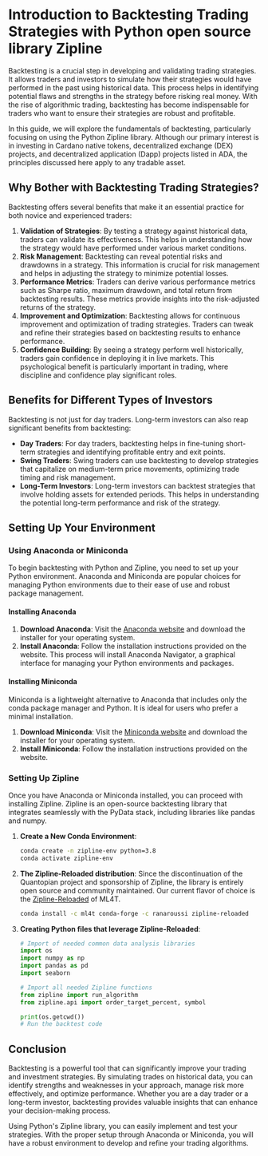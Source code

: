 # Introduction to Backtesting Trading Strategies with Python open source library Zipline

Backtesting is a crucial step in developing and validating trading strategies. It allows traders and investors to simulate how their strategies would have performed in the past using historical data. This process helps in identifying potential flaws and strengths in the strategy before risking real money. With the rise of algorithmic trading, backtesting has become indispensable for traders who want to ensure their strategies are robust and profitable.

In this guide, we will explore the fundamentals of backtesting, particularly focusing on using the Python Zipline library. Although our primary interest is in investing in Cardano native tokens, decentralized exchange (DEX) projects, and decentralized application (Dapp) projects listed in ADA, the principles discussed here apply to any tradable asset.

## Why Bother with Backtesting Trading Strategies?

Backtesting offers several benefits that make it an essential practice for both novice and experienced traders:

1. **Validation of Strategies**: By testing a strategy against historical data, traders can validate its effectiveness. This helps in understanding how the strategy would have performed under various market conditions.
2. **Risk Management**: Backtesting can reveal potential risks and drawdowns in a strategy. This information is crucial for risk management and helps in adjusting the strategy to minimize potential losses.
3. **Performance Metrics**: Traders can derive various performance metrics such as Sharpe ratio, maximum drawdown, and total return from backtesting results. These metrics provide insights into the risk-adjusted returns of the strategy.
4. **Improvement and Optimization**: Backtesting allows for continuous improvement and optimization of trading strategies. Traders can tweak and refine their strategies based on backtesting results to enhance performance.
5. **Confidence Building**: By seeing a strategy perform well historically, traders gain confidence in deploying it in live markets. This psychological benefit is particularly important in trading, where discipline and confidence play significant roles.

## Benefits for Different Types of Investors

Backtesting is not just for day traders. Long-term investors can also reap significant benefits from backtesting:

- **Day Traders**: For day traders, backtesting helps in fine-tuning short-term strategies and identifying profitable entry and exit points.
- **Swing Traders**: Swing traders can use backtesting to develop strategies that capitalize on medium-term price movements, optimizing trade timing and risk management.
- **Long-Term Investors**: Long-term investors can backtest strategies that involve holding assets for extended periods. This helps in understanding the potential long-term performance and risk of the strategy.

## Setting Up Your Environment

### Using Anaconda or Miniconda

To begin backtesting with Python and Zipline, you need to set up your Python environment. Anaconda and Miniconda are popular choices for managing Python environments due to their ease of use and robust package management.

#### Installing Anaconda

1. **Download Anaconda**: Visit the [Anaconda website](https://www.anaconda.com/products/distribution) and download the installer for your operating system.
2. **Install Anaconda**: Follow the installation instructions provided on the website. This process will install Anaconda Navigator, a graphical interface for managing your Python environments and packages.

#### Installing Miniconda

Miniconda is a lightweight alternative to Anaconda that includes only the conda package manager and Python. It is ideal for users who prefer a minimal installation.

1. **Download Miniconda**: Visit the [Miniconda website](https://docs.conda.io/en/latest/miniconda.html) and download the installer for your operating system.
2. **Install Miniconda**: Follow the installation instructions provided on the website.

### Setting Up Zipline

Once you have Anaconda or Miniconda installed, you can proceed with installing Zipline. Zipline is an open-source backtesting library that integrates seamlessly with the PyData stack, including libraries like pandas and numpy.

1. **Create a New Conda Environment**:
   ```bash
   conda create -n zipline-env python=3.8
   conda activate zipline-env

2. **The Zipline-Reloaded distribution**:
   Since the discontinuation of the Quantopian project and sponsorship of Zipline, the library is entirely open source and community maintained. Our current flavor of
   choice is the [Zipline-Reloaded](https://github.com/stefan-jansen/zipline-reloaded) of ML4T.
   ```bash
   conda install -c ml4t conda-forge -c ranaroussi zipline-reloaded

3. **Creating Python files that leverage Zipline-Reloaded**:
   ```Python
   # Import of needed common data analysis libraries
   import os
   import numpy as np
   import pandas as pd
   import seaborn

   # Import all needed Zipline functions
   from zipline import run_algorithm
   from zipline.api import order_target_percent, symbol

   print(os.getcwd())
   # Run the backtest code


## Conclusion
Backtesting is a powerful tool that can significantly improve your trading and investment strategies. By simulating trades on historical data, you can identify strengths and weaknesses in your approach, manage risk more effectively, and optimize performance. Whether you are a day trader or a long-term investor, backtesting provides valuable insights that can enhance your decision-making process.

Using Python's Zipline library, you can easily implement and test your strategies. With the proper setup through Anaconda or Miniconda, you will have a robust environment to develop and refine your trading algorithms.
